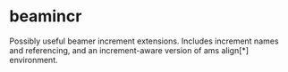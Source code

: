# beamincr

Possibly useful beamer increment extensions.  Includes increment names and referencing, and an increment-aware version of ams align[*] environment.
